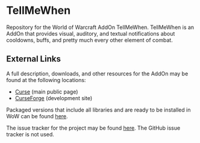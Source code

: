 TellMeWhen
==========

Repository for the World of Warcraft AddOn TellMeWhen. TellMeWhen is an AddOn that provides visual, auditory, and textual notifications about cooldowns, buffs, and pretty much every other element of combat.

External Links
--------------

A full description, downloads, and other resources for the AddOn may be found at the following locations:

* [Curse](http://wow.curse.com/downloads/wow-addons/details/tellmewhen.aspx) (main public page)
* [CurseForge](http://wow.curseforge.com/addons/tellmewhen/) (development site)

Packaged versions that include all libraries and are ready to be installed in WoW can be found [here](http://wow.curseforge.com/addons/tellmewhen/files/).

The issue tracker for the project may be found [here](http://wow.curseforge.com/addons/tellmewhen/tickets/). The GitHub issue tracker is not used.
